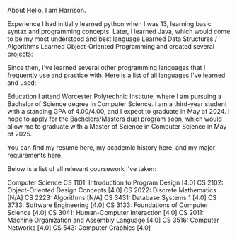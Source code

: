 About
Hello, I am Harrison. 

Experience
I had initially learned python when I was 13, learning basic syntax and programming concepts. Later, I learned Java, which would come to be my most understood and best language
Learned Data Structures / Algorithms
Learned Object-Oriented Programming
and created several projects:



Since then, I've learned several other programming languages that I frequently use and practice with. Here is a list of all languages I've learned and used:



Education
I attend Worcester Polytechnic Institute, where I am pursuing a Bachelor of Science degree in Computer Science. I am a third-year student with a standing GPA of 4.00/4.00, and I expect to graduate in May of 2024. I hope to apply for the Bachelors/Masters dual program soon, which would allow me to graduate with a Master of Science in Computer Science in May of 2025.

You can find my resume here, my academic history here, and my major requirements here.

Below is a list of all relevant coursework I've taken:

Computer Science
CS 1101: Introduction to Program Design [4.0]
CS 2102: Object-Oriented Design Concepts [4.0]
CS 2022: Discrete Mathematics [N/A]
CS 2223: Algorithms [N/A]
CS 3431: Database Systems 1 [4.0]
CS 3733: Software Engineering [4.0]
CS 3133: Foundations of Computer Science [4.0]
CS 3041: Human-Computer Interaction [4.0]
CS 2011: Machine Organization and Assembly Language [4.0]
CS 3516: Computer Networks [4.0]
CS 543:  Computer Graphics [4.0]
